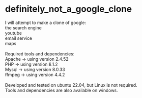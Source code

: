 # definitely_not_a_google_clone
I will attempt to make a clone of google:
<br>
the search engine
<br>
youtube
<br>
email service
<br>
maps
<br>
<br>
Required tools and dependencies:
<br>
Apache -> using version 2.4.52
<br>
PHP -> using version 8.1.2
<br>
Mysql -> using version 8.0.33
<br>
ffmpeg -> using version 4.4.2
<br>
<br>
Developed and tested on ubuntu 22.04, but Linux is not required.
<br>
Tools and dependencies are also available on windows.
